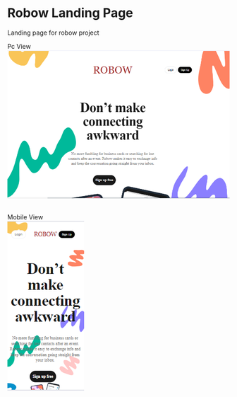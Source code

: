# Robow Landing Page

Landing page for robow project

Pc View
<img src="./public/screen/ekran1.png" />

<br>
Mobile View
<br>
<img src="./public/screen/ekran2.png" />